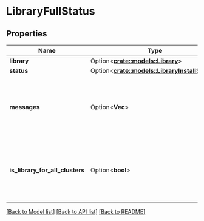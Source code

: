 # LibraryFullStatus

## Properties

Name | Type | Description | Notes
------------ | ------------- | ------------- | -------------
**library** | Option<[**crate::models::Library**](Library.md)> |  | [optional]
**status** | Option<[**crate::models::LibraryInstallStatus**](LibraryInstallStatus.md)> |  | [optional]
**messages** | Option<**Vec<String>**> | All the info and warning messages that have occurred so far for this library. | [optional]
**is_library_for_all_clusters** | Option<**bool**> | Whether the library was set to be installed on all clusters via the libraries UI. | [optional]

[[Back to Model list]](../README.md#documentation-for-models) [[Back to API list]](../README.md#documentation-for-api-endpoints) [[Back to README]](../README.md)



